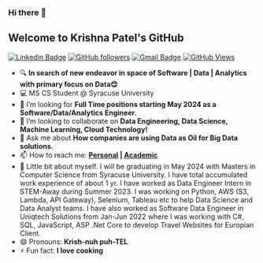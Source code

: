 ### Hi there 👋
## Welcome to Krishna Patel's GitHub

[![Linkedin Badge](https://img.shields.io/badge/-krishaapatel99-blue?style=social&logo=Linkedin&logoColor=blue&link=https://www.linkedin.com/in/krishaapatel99/)](https://www.linkedin.com/in/krishaapatel99/) 
[![GitHub followers](https://img.shields.io/github/followers/krishaapatel99?label=Follow&style=social)](https://github.com/krishaapatel99/?tab=follow) 
[![Gmail Badge](https://img.shields.io/badge/-krishaapatel99?style=social&logo=Gmail&logoColor=red&link=mailto:krishaapatel99@gmail.com)](mailto:krishaapatel99@gmail.com) 
[![GitHub Views](https://komarev.com/ghpvc/?username=krishaapatel99)](https://github.com/antonkomarev/github-profile-views-counter)


- 🔍 **In search of new endeavor in space of Software | Data | Analytics with primary focus on Data😊**
- 💻 MS CS Student @ Syracuse University
- 🤔 I’m looking for **Full Time positions starting May 2024 as a Software/Data/Analytics Engineer.**
- 👯 I’m looking to collaborate on **Data Engineering, Data Science, Machine Learning, Cloud Technology!**
- 💬 Ask me about **How companies are using Data as Oil for Big Data solutions.**
- 📫 How to reach me: **[Personal](mailto:krishaapatel99@gmail.com) | [Academic](mailto:kpatel51@syr.edu)**
- 🔭 Little bit about myself. I will be graduating in May 2024 with Masters in Computer Science from Syracuse University. I have total accumulated work experience of about 1 yr. I have worked as Data Engineer Intern in STEM-Away during Summer 2023. I was working on Python, AWS (S3, Lambda, API Gateway), Selenium, Tableau etc to help Data Science and Data Analyst teams. I have also worked as Software Data Engineer in Uniqtech Solutions from Jan-Jun 2022 where I was working with C#, SQL, JavaScript, ASP .Net Core to develop Travel Websites for Europian Client.
- 😄 Pronouns: **Krish-nuh puh-TEL**
- ⚡ Fun fact: **I love cooking**

<!--
**krishaapatel99/krishaapatel99** is a ✨ _special_ ✨ repository because its `README.md` (this file) appears on your GitHub profile.

Here are some ideas to get you started:

- 🔭 I’m currently working on ...
- 🌱 I’m currently learning ...
- 👯 I’m looking to collaborate on ...
- 🤔 I’m looking for help with ...
- 💬 Ask me about ...
- 📫 How to reach me: ...
- 😄 Pronouns: ...
- ⚡ Fun fact: ...
-->

